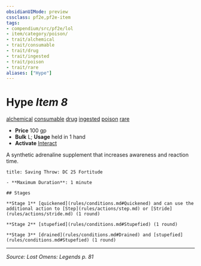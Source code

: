 ```yaml
---
obsidianUIMode: preview
cssclass: pf2e,pf2e-item
tags:
- compendium/src/pf2e/lol
- item/category/poison/
- trait/alchemical
- trait/consumable
- trait/drug
- trait/ingested
- trait/poison
- trait/rare
aliases: ["Hype"]
---
```

# Hype *Item 8*  
[alchemical](rules/traits/alchemical.md "Alchemical Item Trait")  [consumable](rules/traits/consumable.md "Consumable Item Trait")  [drug](rules/traits/drug-gmg.md "Drug Item Trait")  [ingested](rules/traits/ingested.md "Ingested Item Trait")  [poison](rules/traits/poison.md "Poison Effect Trait")  [rare](rules/traits/rare.md "Rare Rarity Trait")  

- **Price** 100 gp
- **Bulk** L; **Usage** held in 1 hand
- **Activate** [Interact](rules/actions/interact.md)

A synthetic adrenaline supplement that increases awareness and reaction time.

```ad-inline-affliction
title: Saving Throw: DC 25 Fortitude

- **Maximum Duration**: 1 minute

## Stages

**Stage 1** [quickened](rules/conditions.md#Quickened) and can use the additional action to [Step](rules/actions/step.md) or [Stride](rules/actions/stride.md) (1 round)

**Stage 2** [stupefied](rules/conditions.md#Stupefied) (1 round)

**Stage 3** [drained](rules/conditions.md#Drained) and [stupefied](rules/conditions.md#Stupefied) (1 round)
```


---
*Source: Lost Omens: Legends p. 81*